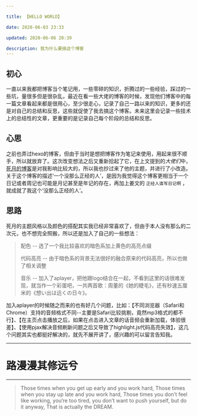 ```yaml
---

title: 【HELLO WORLD】

date: 2020-06-03 23:33

updated: 2020-06-06 20:39

description: 我为什么要搞这个博客
---
```


## 初心

一直以来我都把博客当个笔记用，一些零碎的知识，折腾过的一些经验，踩过的一些坑，量很多但是很杂乱，最近在看一些大佬的博客的时候，发现他们博客中的每一篇文章看起来都是很用心，至少很走心，记录了自己一路以来的知识，更多的还是对自己的总结和反思，这些就促使了我去搞这个博客。未来这里会记录一些技术上的总结性的文章，更重要的是记录自己每个阶段的总结和反思。

## 心思

之前也弄过hexo的博客，但由于当时是想把博客作为笔记来使用，用起来很不顺手，所以就放弃了。这次改变想法之后又重新拾起了它，在上文提到的*大佬们*中，[死月的博客](https://xcoder.in)是对我影响比较大的，所以我也抄过来了他的主题，并进行了小改造。关于这个博客的描述‘一个没那么正经的人’，是因为我觉得这个博客更相当于一个日记或者周记也可能是月记甚至是年记的存在，再加上姜文的 `正经人谁写日记啊` ，就成就了我这个‘没那么正经的人’。

## 思路

死月的主题风格以及颜色的搭配其实我已经非常喜欢了，但由于本人没有那么的二次元，也不想完全照搬，所以还是加入了自己的一些想法：

> 配色 -- 选了一个我比较喜欢的暗色系加上黄色的高亮点缀
>
> 代码高亮 -- 由于暗色系的背景无法很好的融合原来的代码高亮，所以也做了相关调整
>
> 音乐 -- 加入了aplayer，把他跟logo结合在一起，不看到这里的话很难发现，就当作一个彩蛋吧，一共两首歌：周董的《她的睫毛》，还有秒速五厘米的《想い出は远くの日々》。

加入aplayer的时候随之而来的也有好几个问题，比如：【不同浏览器（Safari和Chrome）支持的音频格式不同--主要是Safari比较挑剔，竟然mp3格式的都不行】、【在主页点击播放之后，如果在点击进入文章的话音频会重新加载，体验很差】、【使用pjax解决音频刷新问题之后又导致了highlight.js代码高亮失效】，这几个问题其实也都挺好解决的，就先不展开讲了，感兴趣的可以留言告知我。

---

# 路漫漫其修远兮

---

> Those times when you get up early and you work hard,
Those times when you stay up late and you work hard,
Those times you don’t feel like working,
you‘re too tired,
you don’t want to push yourself,
but do it anyway,
That is actually the DREAM.
